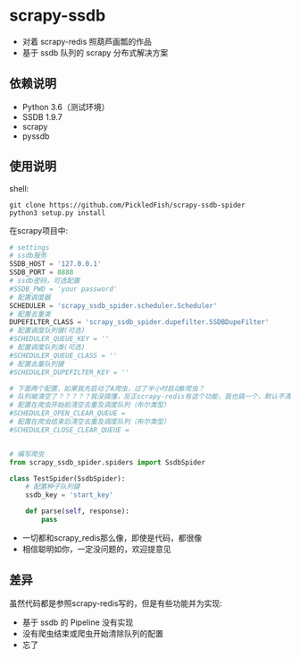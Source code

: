 # scrapy-ssdb

- 对着 scrapy-redis 照葫芦画瓢的作品
- 基于 ssdb 队列的 scrapy 分布式解决方案

## 依赖说明

- Python 3.6（测试环境）
- SSDB 1.9.7
- scrapy
- pyssdb

## 使用说明

shell:
```
git clone https://github.com/PickledFish/scrapy-ssdb-spider
python3 setup.py install
```

在scrapy项目中:

```python
# settings
# ssdb服务
SSDB_HOST = '127.0.0.1'
SSDB_PORT = 8888
# ssdb密码，可选配置
#SSDB_PWD = 'your password'
# 配置调度器
SCHEDULER = 'scrapy_ssdb_spider.scheduler.Scheduler'
# 配置去重类
DUPEFILTER_CLASS = 'scrapy_ssdb_spider.dupefilter.SSDBDupeFilter'
# 配置调度队列键(可选)
#SCHEDULER_QUEUE_KEY = ''
# 配置调度队列类(可选)
#SCHEDULER_QUEUE_CLASS = ''
# 配置去重队列键
#SCHEDULER_DUPEFILTER_KEY = ''

# 下面两个配置，如果我先启动了A爬虫，过了半小时启动B爬虫？
# 队列被清空了？？？？？我没搞懂，反正scrapy-redis有这个功能，我也搞一个，默认不清空队列
# 配置在爬虫开始前清空去重及调度队列（布尔类型）
#SCHEDULER_OPEN_CLEAR_QUEUE = 
# 配置在爬虫结束后清空去重及调度队列（布尔类型）
#SCHEDULER_CLOSE_CLEAR_QUEUE = 

```

```python

# 编写爬虫
from scrapy_ssdb_spider.spiders import SsdbSpider

class TestSpider(SsdbSpider):
    # 配置种子队列键
    ssdb_key = 'start_key'

    def parse(self, response):
        pass

```

- 一切都和scrapy_redis那么像，即使是代码，都很像
- 相信聪明如你，一定没问题的，欢迎提意见


## 差异

虽然代码都是参照scrapy-redis写的，但是有些功能并为实现:

- 基于 ssdb 的 Pipeline 没有实现
- 没有爬虫结束或爬虫开始清除队列的配置
- 忘了
